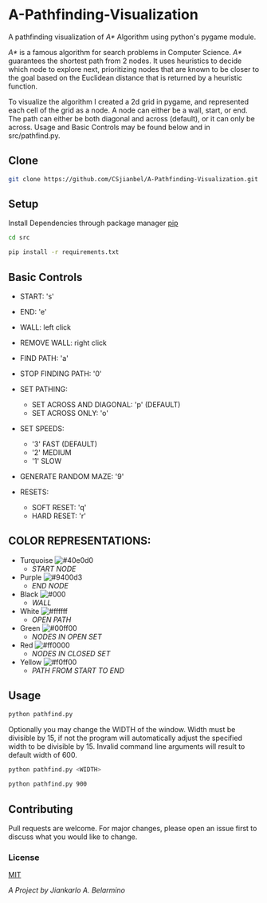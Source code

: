 # A-Pathfinding-Visualization
A pathfinding visualization of _A*_ Algorithm using python's pygame module. 

_A*_ is a famous algorithm for search problems in Computer Science. _A*_ guarantees the shortest path from 2 nodes. 
It uses heuristics to decide which node to explore next, prioritizing nodes that are known to be closer to the goal based on the Euclidean distance that is returned by a heuristic function. 

To visualize the algorithm I created a 2d grid in pygame, and represented each cell of the grid as a node. A node can either be a wall, start, or end. The path can either be both diagonal and across (default), or it can only be across. Usage and Basic Controls may be found below and in src/pathfind.py.  
  
## Clone
```bash
git clone https://github.com/CSjianbel/A-Pathfinding-Visualization.git
```

## Setup

Install Dependencies through package manager [pip](https://pip.pypa.io/en/stable/installing/)

```bash
cd src

pip install -r requirements.txt
```

## Basic Controls
  
* START: 's' 
* END: 'e' 
* WALL: left click
* REMOVE WALL: right click
  
* FIND PATH: 'a'
* STOP FINDING PATH: '0'
  
* SET PATHING:  
	* SET ACROSS AND DIAGONAL: 'p' (DEFAULT)  
	* SET ACROSS ONLY: 'o'
  
* SET SPEEDS: 
	* '3' FAST (DEFAULT)
	* '2' MEDIUM 
	* '1' SLOW
  
* GENERATE RANDOM MAZE: '9'
  
* RESETS:
	* SOFT RESET: 'q'
	* HARD RESET: 'r'


## COLOR REPRESENTATIONS:

* Turquoise ![#40e0d0](https://via.placeholder.com/15/40e0d0/000000?text=+)  
	* _START NODE_
* Purple ![#9400d3](https://via.placeholder.com/15/9400d3/000000?text=+)  
	* _END NODE_
* Black ![#000](https://via.placeholder.com/15/000/000000?text=+)  
	* _WALL_
* White ![#ffffff](https://via.placeholder.com/15/ffffff/000000?text=+)  
   * _OPEN PATH_
* Green ![#00ff00](https://via.placeholder.com/15/00ff00/000000?text=+)  
    * _NODES IN OPEN SET_
* Red  ![#ff0000](https://via.placeholder.com/15/ff0000/000000?text=+)  
	* _NODES IN CLOSED SET_
* Yellow ![#f0ff00](https://via.placeholder.com/15/f0ff00/000000?text=+)  
	* _PATH FROM START TO END_

## Usage

```bash
python pathfind.py
```
  
Optionally you may change the WIDTH of the window. Width must be divisible by 15, 
if not the program will automatically adjust the specified width to be divisible by 15.
Invalid command line arguments will result to default width of 600.

```bash
python pathfind.py <WIDTH>
  
python pathfind.py 900
```
  
## Contributing

Pull requests are welcome. For major changes, please open an issue first to discuss what you would like to change.
  
  
### License
[MIT](https://choosealicense.com/licenses/mit/)

*A Project by Jiankarlo A. Belarmino*
